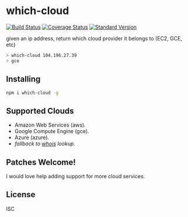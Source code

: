 # which-cloud

[![Build Status](https://travis-ci.org/bcoe/which-cloud.svg)](https://travis-ci.org/bcoe/which-cloud)
[![Coverage Status](https://coveralls.io/repos/github/bcoe/which-cloud/badge.svg?branch=master)](https://coveralls.io/github/bcoe/which-cloud?branch=master)
[![Standard Version](https://img.shields.io/badge/release-standard%20version-brightgreen.svg)](https://github.com/conventional-changelog/standard-version)

given an ip address, return which cloud provider it belongs to (EC2, GCE, etc)

```sh
> which-cloud 104.196.27.39
> gce
```

## Installing

```sh
npm i which-cloud -g
```

## Supported Clouds

* Amazon Web Services (aws).
* Google Compute Engine (gce).
* Azure (azure).
* _fallback to [whois](https://www.npmjs.com/package/whois) lookup._

## Patches Welcome!

I would love help adding support for more cloud services.

## License

ISC
